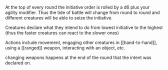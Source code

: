 At the top of every round the initiative order is rolled by a d6 plus your agility modifier. Thus the tide of battle will change from round to round and different creatures will be able to seize the initiative.

Creatures declare what they intend to do from lowest initiative to the highest (thus the faster creatures can react to the slower ones)

Actions include movement, engaging other creatures in [[hand-to-hand]], using a [[ranged]] weapon, interacting with an object, etc.

changing weapons happens at the end of the round that the intent was declared on. 
